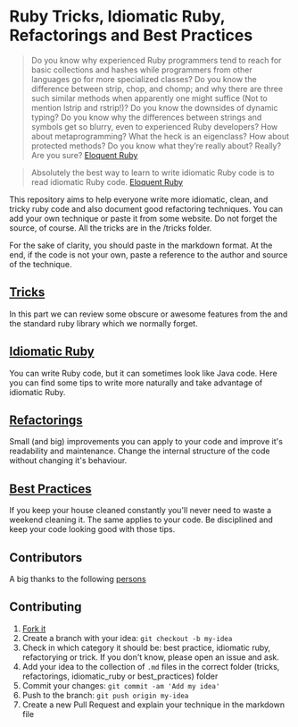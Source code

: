 # Ruby Tricks, Idiomatic Ruby, Refactorings and Best Practices

> Do you know why experienced Ruby programmers tend to reach for basic collections
> and hashes while programmers from other languages go for more specialized classes?
> Do you know the difference between strip, chop, and chomp; and why there are three
> such similar methods when apparently one might suffice (Not to mention lstrip and
> rstrip!)? Do you know the downsides of dynamic typing? Do you know why the differences
> between strings and symbols get so blurry, even to experienced Ruby developers?
> How about metaprogramming? What the heck is an eigenclass? How about
> protected methods? Do you know what they’re really about? Really? Are you sure?
[Eloquent Ruby](http://www.amazon.com/Eloquent-Ruby-Addison-Wesley-Professional/dp/0321584104)

> Absolutely the best way to learn to write idiomatic Ruby code is to read idiomatic Ruby code. [Eloquent Ruby](http://www.amazon.com/Eloquent-Ruby-Addison-Wesley-Professional/dp/0321584104)

This repository aims to help everyone write more idiomatic, clean, and tricky ruby code and also document good refactoring techniques. You can add your own technique or paste it from some website. Do not forget the source, of course. All the tricks are in the /tricks folder.

For the sake of clarity, you should paste in the markdown format. At the end, if the code is not your own, paste a reference to the author and source of the technique.

## [Tricks](tricks.md)

In this part we can review some obscure or awesome features from the and the standard ruby library which we normally forget.

## [Idiomatic Ruby](idiomatic_ruby.md)

You can write Ruby code, but it can sometimes look like Java code. Here you can find some tips to write more naturally and take advantage of idiomatic Ruby.

## [Refactorings](refactorings.md)

Small (and big) improvements you can apply to your code and improve it's readability and maintenance. Change the internal structure of the code without changing it's behaviour.

## [Best Practices](best_practices.md)

If you keep your house cleaned constantly you'll never need to waste a weekend cleaning it. The same applies to your code. Be disciplined and keep your code looking good with those tips.

## Contributors

A big thanks to the following [persons](https://github.com/franzejr/best-ruby/graphs/contributors)

## Contributing

1. [Fork it](https://github.com/franzejr/best-ruby)
2. Create a branch with your idea: `git checkout -b my-idea`
3. Check in which category it should be: best practice, idiomatic ruby, refactorying or trick. If you don't know, please open an issue and ask.
4. Add your idea to the collection of `.md` files in the correct folder (tricks, refactorings, idiomatic_ruby or best_practices) folder
5. Commit your changes: `git commit -am 'Add my idea'`
6. Push to the branch: `git push origin my-idea`
7. Create a new Pull Request and explain your technique in the markdown file
